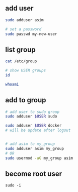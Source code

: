 ## add user
```bash
sudo adduser asim

# set a password
sudo passwd my-new-user
```


## list group
```bash
cat /etc/group

# show USER groups
id

whoami
```


## add to group
```bash
# add user to sudo group
sudo adduser $USER sudo

sudo adduser $USER docker
# will be update after logout


# add asim to my_group
sudo adduser asim my_group
# OR
sudo usermod -aG my_group asim
```


## become root user
```shellscript
sudo -i
```
